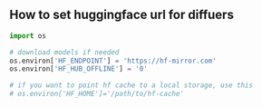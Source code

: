 ## How to set huggingface url for diffuers
```python
import os

# download models if needed
os.environ['HF_ENDPOINT'] = 'https://hf-mirror.com'
os.environ['HF_HUB_OFFLINE'] = '0'

# if you want to point hf cache to a local storage, use this
# os.environ['HF_HOME']='/path/to/hf-cache'
```
